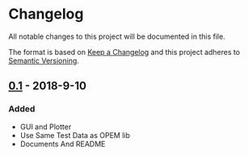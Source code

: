 # Changelog
All notable changes to this project will be documented in this file.

The format is based on [Keep a Changelog](http://keepachangelog.com/en/1.0.0/)
and this project adheres to [Semantic Versioning](http://semver.org/spec/v2.0.0.html).


## [0.1] - 2018-9-10
### Added
- GUI and Plotter
- Use Same Test Data as OPEM lib
- Documents And README

[0.1]: https://github.com/ECSIM/opem-gui/compare/0f35fc9...v0.1
